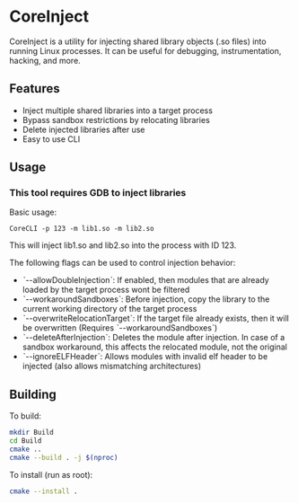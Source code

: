 # CoreInject

CoreInject is a utility for injecting shared library objects (.so files) into running Linux processes. It can be useful for debugging, instrumentation, hacking, and more.

## Features

- Inject multiple shared libraries into a target process
- Bypass sandbox restrictions by relocating libraries
- Delete injected libraries after use
- Easy to use CLI

## Usage

### This tool requires GDB to inject libraries
Basic usage:
```
CoreCLI -p 123 -m lib1.so -m lib2.so
```
This will inject lib1.so and lib2.so into the process with ID 123.

The following flags can be used to control injection behavior:

- ˋ--allowDoubleInjectionˋ: If enabled, then modules that are already loaded by the target process wont be filtered
- ˋ--workaroundSandboxesˋ: Before injection, copy the library to the current working directory of the target process
- ˋ--overwriteRelocationTargetˋ: If the target file already exists, then it will be overwritten (Requires ˋ--workaroundSandboxesˋ)
- ˋ--deleteAfterInjectionˋ: Deletes the module after injection. In case of a sandbox workaround, this affects the relocated module, not the original
- ˋ--ignoreELFHeaderˋ: Allows modules with invalid elf header to be injected (also allows mismatching architectures)

## Building

To build:
```bash
mkdir Build
cd Build
cmake ..
cmake --build . -j $(nproc)
```
To install (run as root):
```bash
cmake --install .
```
